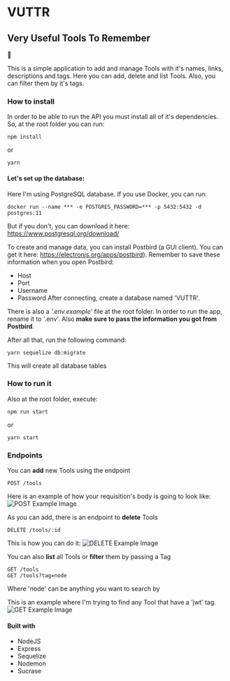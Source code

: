 # VUTTR
## Very Useful Tools To Remember

🦇

This is a simple application to add and manage Tools with it's names, links, descriptions and tags. 
Here you can add, delete and list Tools. Also, you can filter them by it's tags.

### How to install
In order to be able to run the API you must install all of it's dependencies. So, at the root folder you can run:

```
npm install
```
or
```
yarn
```

#### Let's set up the database:
Here I'm using PostgreSQL database.
If you use Docker, you can run:
```
docker run --name *** -e POSTGRES_PASSWORD=*** -p 5432:5432 -d postgres:11
```
But if you don't, you can download it here: https://www.postgresql.org/download/

To create and manage data, you can install Postbird (a GUI client). You can get it here: https://electronjs.org/apps/postbird). Remember to save these information when you open Postbird:
- Host
- Port
- Username
- Password 
After connecting, create a database named 'VUTTR'. 

There is also a *'.env.example'* file at the root folder. In order to run the app, rename it to '.env'. Also **make sure to pass the information you got from Postbird**.

After all that, run the following command:
```
yarn sequelize db:migrate
```
This will create all database tables

### How to run it
Also at the root folder, execute:

```
npm run start
```
or
```
yarn start
```

### Endpoints

You can **add** new Tools using the endpoint
```
POST /tools
```
Here is an example of how your requisition's body is going to look like:
![POST Example Image](https://github.com/lliuti/bossabox-vuttr/blob/master/content/Add-Tool-Example.png)

As you can add, there is an endpoint to **delete** Tools
```
DELETE /tools/:id
```
This is how you can do it:
![DELETE Example Image](https://github.com/lliuti/bossabox-vuttr/blob/master/content/Delete-Tool-Example.png)

You can also **list** all Tools or **filter** them by passing a Tag
```
GET /tools
GET /tools?tag=node
```
Where 'node' can be anything you want to search by

This is an example where I'm trying to find any Tool that have a 'jwt' tag.
![GET Example Image](https://github.com/lliuti/bossabox-vuttr/blob/master/content/Find-Tool-Example.png)

#### Built with
* NodeJS
* Express
* Sequelize
* Nodemon
* Sucrase